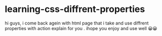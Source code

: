 # learning-css-diffrent-properties
hi guys, i come back agein with html page that i take and use diffrent properties with action explain for you . ihope you enjoy and use well 😀😀
